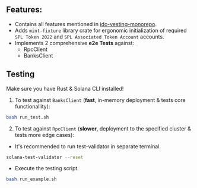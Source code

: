 ## Features:
- Contains all features mentioned in [ido-vesting-monorepo](https://github.com/ibg101/ido-vesting-monorepo).
- Adds `mint-fixture` library crate for ergonomic initialization of required `SPL Token 2022` and `SPL Associated Token Account` accounts.
- Implements 2 comprehensive **e2e Tests** against:
  - RpcClient
  - BanksClient

## Testing
Make sure you have Rust & Solana CLI installed!

1. To test against `BanksClient` (**fast**, in-memory deployment & tests core functionallity):
```bash
bash run_test.sh
```

2. To test against `RpcClient` (**slower**, deployment to the specified cluster & tests more edge cases):
  - It's recommended to run test-validator in separate terminal.
  ```bash
  solana-test-validator --reset
  ```

  - Execute the testing script.
  ```bash
  bash run_example.sh
  ```
